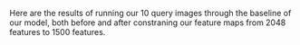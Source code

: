 Here are the results of running our 10 query images through the baseline of our model, both before and after constraning our feature maps from 2048 features to 1500 features.
